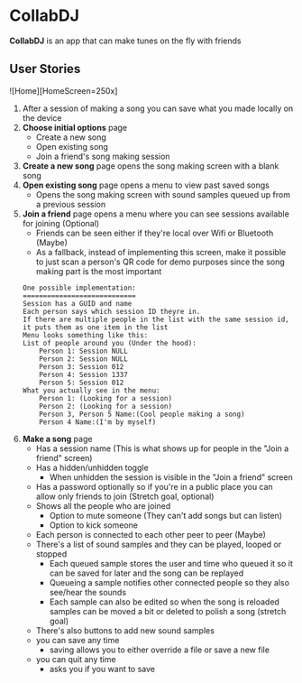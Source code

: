 # CollabDJ
**CollabDJ** is an app that can make tunes on the fly with friends

## User Stories

![Home][HomeScreen=250x]

1. After a session of making a song you can save what you made locally on the device
2. **Choose initial options** page
    * Create a new song
    * Open existing song
    * Join a friend's song making session
3. **Create a new song** page opens the song making screen with a blank song
4. **Open existing song** page opens a menu to view past saved songs
    * Opens the song making screen with sound samples queued up from a previous session
5. **Join a friend** page opens a menu where you can see sessions available for joining (Optional)
    * Friends can be seen either if they're local over Wifi or Bluetooth (Maybe)
    * As a fallback, instead of implementing this screen, make it possible to just scan a person's QR code for demo purposes since the song making part is the most important
    ```
    One possible implementation:
    ============================
    Session has a GUID and name
    Each person says which session ID theyre in.
    If there are multiple people in the list with the same session id, it puts them as one item in the list
    Menu looks something like this:
    List of people around you (Under the hood):
        Person 1: Session NULL
        Person 2: Session NULL
        Person 3: Session 012
        Person 4: Session 1337
        Person 5: Session 012
    What you actually see in the menu:
        Person 1: (Looking for a session)
        Person 2: (Looking for a session)
        Person 3, Person 5 Name:(Cool people making a song)
        Person 4 Name:(I'm by myself)
   ```
6. **Make a song** page
    * Has a session name (This is what shows up for people in the "Join a friend" screen)
    * Has a hidden/unhidden toggle
      * When unhidden the session is visible in the "Join a friend" screen
    * Has a password optionally so if you're in a public place you can allow only friends to join (Stretch goal, optional)
    * Shows all the people who are joined
      * Option to mute someone (They can't add songs but can listen)
      * Option to kick someone
    * Each person is connected to each other peer to peer (Maybe)
    * There's a list of sound samples and they can be played, looped or stopped
      * Each queued sample stores the user and time who queued it so it can be saved for later and the song can be replayed
      * Queueing a sample notifies other connected people so they also see/hear the sounds
      * Each sample can also be edited so when the song is reloaded samples can be moved a bit or deleted to polish a song (stretch goal)
    * There's also buttons to add new sound samples
    * you can save any time
      * saving allows you to either override a file or save a new file
    * you can quit any time
      * asks you if you want to save

[HomeScreen]: https://github.com/CollabDJ/CollabDJ/blob/master/CollabDJWireframes/HomeScreen.jpg "Home Screen"

